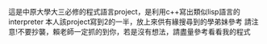 這是中原大學大三必修的程式語言project，是利用c++寫出類似lisp語言的interpreter
本人該project寫到2的一半，放上來供有緣搜尋到的學弟妹參考
請注意!不要抄襲，賴老師一定抓的到你，若是沒有想法，請盡量參考看看我的程式
